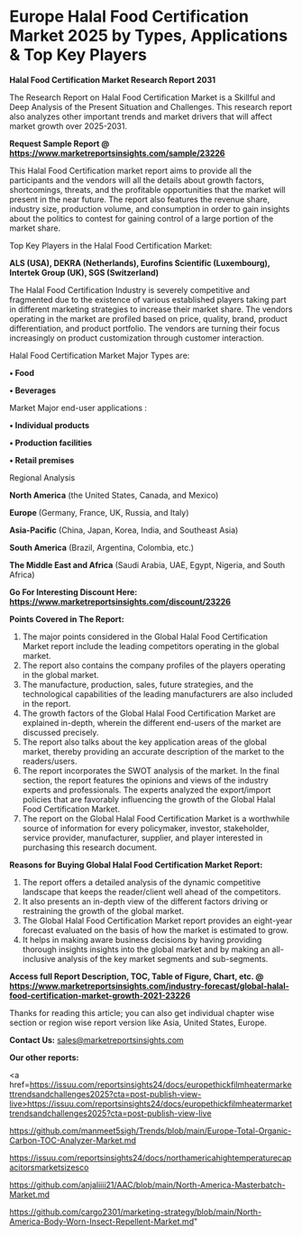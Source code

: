 # Europe Halal Food Certification Market 2025 by Types, Applications & Top Key Players

<strong>Halal Food Certification Market Research Report 2031</strong>

The Research Report on Halal Food Certification Market is a Skillful and Deep Analysis of the Present Situation and Challenges. This research report also analyzes other important trends and market drivers that will affect market growth over 2025-2031.

<strong>Request Sample Report @ <a href=https://www.marketreportsinsights.com/sample/23226>https://www.marketreportsinsights.com/sample/23226</a></strong>

This Halal Food Certification market report aims to provide all the participants and the vendors will all the details about growth factors, shortcomings, threats, and the profitable opportunities that the market will present in the near future. The report also features the revenue share, industry size, production volume, and consumption in order to gain insights about the politics to contest for gaining control of a large portion of the market share.

Top Key Players in the Halal Food Certification Market:

<strong>ALS (USA), DEKRA (Netherlands), Eurofins Scientific (Luxembourg), Intertek Group (UK), SGS (Switzerland)</strong>

The Halal Food Certification Industry is severely competitive and fragmented due to the existence of various established players taking part in different marketing strategies to increase their market share. The vendors operating in the market are profiled based on price, quality, brand, product differentiation, and product portfolio. The vendors are turning their focus increasingly on product customization through customer interaction.

Halal Food Certification Market Major Types are:

<strong>• Food

• Beverages</strong>

Market Major end-user applications :

<strong>• Individual products

• Production facilities

• Retail premises</strong>

Regional Analysis

</u><strong><b>North America</b></strong> (the United States, Canada, and Mexico)

<strong><b>Europe </b></strong>(Germany, France, UK, Russia, and Italy)

<strong><b>Asia-Pacific</b></strong> (China, Japan, Korea, India, and Southeast Asia)

<strong><b>South America</b></strong> (Brazil, Argentina, Colombia, etc.)

<strong><b>The Middle East and Africa</b></strong> (Saudi Arabia, UAE, Egypt, Nigeria, and South Africa)

<strong>Go For Interesting Discount Here: <a href=https://www.marketreportsinsights.com/discount/23226>https://www.marketreportsinsights.com/discount/23226</a></strong>

<strong>Points Covered in The Report:</strong>
<ol>
  <li>The major points considered in the Global Halal Food Certification Market report include the leading competitors operating in the global market.</li>
  <li>The report also contains the company profiles of the players operating in the global market.</li>
  <li>The manufacture, production, sales, future strategies, and the technological capabilities of the leading manufacturers are also included in the report.</li>
  <li>The growth factors of the Global Halal Food Certification Market are explained in-depth, wherein the different end-users of the market are discussed precisely.</li>
  <li>The report also talks about the key application areas of the global market, thereby providing an accurate description of the market to the readers/users.</li>
  <li>The report incorporates the SWOT analysis of the market. In the final section, the report features the opinions and views of the industry experts and professionals. The experts analyzed the export/import policies that are favorably influencing the growth of the Global Halal Food Certification Market.</li>
  <li>The report on the Global Halal Food Certification Market is a worthwhile source of information for every policymaker, investor, stakeholder, service provider, manufacturer, supplier, and player interested in purchasing this research document.</li>
</ol>
<strong>Reasons for Buying Global Halal Food Certification Market Report:</strong>

<ol>
  <li>The report offers a detailed analysis of the dynamic competitive landscape that keeps the reader/client well ahead of the competitors.</li>
  <li>It also presents an in-depth view of the different factors driving or restraining the growth of the global market.</li>
  <li>The Global Halal Food Certification Market report provides an eight-year forecast evaluated on the basis of how the market is estimated to grow.</li>
  <li>It helps in making aware business decisions by having providing thorough insights insights into the global market and by making an all-inclusive analysis of the key market segments and sub-segments.</li>
</ol>
<strong>Access full Report Description, TOC, Table of Figure, Chart, etc. @ <a href=https://www.marketreportsinsights.com/industry-forecast/global-halal-food-certification-market-growth-2021-23226>https://www.marketreportsinsights.com/industry-forecast/global-halal-food-certification-market-growth-2021-23226</a></strong>


Thanks for reading this article; you can also get individual chapter wise section or region wise report version like Asia, United States, Europe.

<strong>Contact Us:</strong>
sales@marketreportsinsights.com

<strong>Our other reports:</strong>

<a href=https://issuu.com/reportsinsights24/docs/europethickfilmheatermarkettrendsandchallenges2025?cta=post-publish-view-live>https://issuu.com/reportsinsights24/docs/europethickfilmheatermarkettrendsandchallenges2025?cta=post-publish-view-live</a>

<a href=https://github.com/manmeet5sigh/Trends/blob/main/Europe-Total-Organic-Carbon-TOC-Analyzer-Market.md>https://github.com/manmeet5sigh/Trends/blob/main/Europe-Total-Organic-Carbon-TOC-Analyzer-Market.md</a>

<a href=https://issuu.com/reportsinsights24/docs/northamericahightemperaturecapacitorsmarketsizesco>https://issuu.com/reportsinsights24/docs/northamericahightemperaturecapacitorsmarketsizesco</a>

<a href=https://github.com/anjaliiii21/AAC/blob/main/North-America-Masterbatch-Market.md>https://github.com/anjaliiii21/AAC/blob/main/North-America-Masterbatch-Market.md</a>

<a href=https://github.com/cargo2301/marketing-strategy/blob/main/North-America-Body-Worn-Insect-Repellent-Market.md>https://github.com/cargo2301/marketing-strategy/blob/main/North-America-Body-Worn-Insect-Repellent-Market.md</a>"
